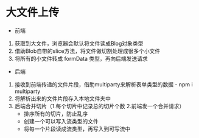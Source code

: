 # 大文件上传

- 前端
1. 获取到大文件，浏览器会默认将文件读成Blog对象类型
2. 借助Blob自带的slice方法，将文件做切割处理成很多个小文件
3. 将所有的小文件转成 formData 类型，再向后端发送请求

- 后端
1. 接收到前端传递的文件片段，借助multiparty来解析表单类型的数据  - npm i multiparty
2. 将解析出来的文件片段存入本地文件夹中
3. 后端合并切片（1.每个切片中记录总的切片个数 2.前端发一个合并请求）
    - 排序所有的切片，防止乱序
    - 创建一个可以写入流类型的文件
    - 将每一个片段读成流类型，再写入到可写流中